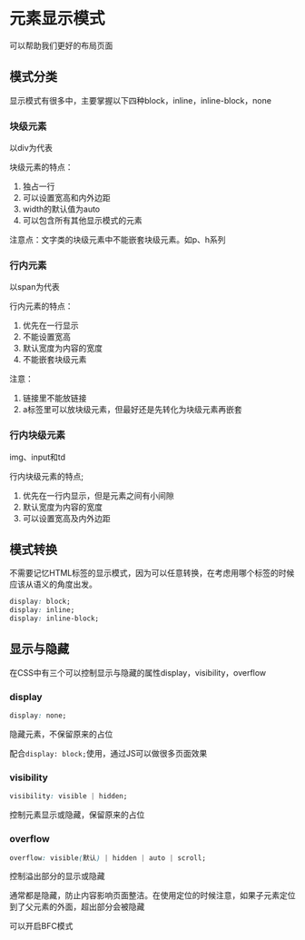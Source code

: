 # 元素显示模式

可以帮助我们更好的布局页面

## 模式分类

显示模式有很多中，主要掌握以下四种block，inline，inline-block，none

### 块级元素

以div为代表

块级元素的特点：

1. 独占一行
2. 可以设置宽高和内外边距
3. width的默认值为auto
4. 可以包含所有其他显示模式的元素

注意点：文字类的块级元素中不能嵌套块级元素。如p、h系列

### 行内元素

以span为代表

行内元素的特点：

1. 优先在一行显示
2. 不能设置宽高
3. 默认宽度为内容的宽度
4. 不能嵌套块级元素

注意：

1. 链接里不能放链接
2. a标签里可以放块级元素，但最好还是先转化为块级元素再嵌套

### 行内块级元素

img、input和td

行内块级元素的特点;

1. 优先在一行内显示，但是元素之间有小间隙
2. 默认宽度为内容的宽度
3. 可以设置宽高及内外边距

## 模式转换

不需要记忆HTML标签的显示模式，因为可以任意转换，在考虑用哪个标签的时候应该从语义的角度出发。

```css
display: block;
display: inline;
display: inline-block;
```

## 显示与隐藏

在CSS中有三个可以控制显示与隐藏的属性display，visibility，overflow

### display

```css
display: none;
```

隐藏元素，不保留原来的占位

配合`display: block;`使用，通过JS可以做很多页面效果

### visibility

```css
visibility: visible | hidden;
```

控制元素显示或隐藏，保留原来的占位

### overflow

```css
overflow: visible(默认) | hidden | auto | scroll; 
```

控制溢出部分的显示或隐藏

通常都是隐藏，防止内容影响页面整洁。在使用定位的时候注意，如果子元素定位到了父元素的外面，超出部分会被隐藏

可以开启BFC模式